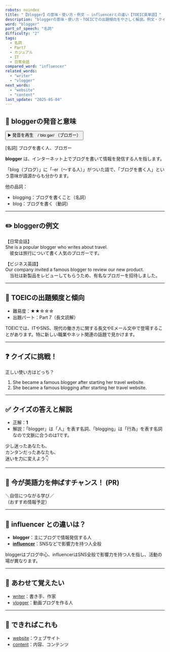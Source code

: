 ```yaml
---
robots: noindex
title: "【blogger】の意味・使い方・例文 ― influencerとの違い【TOEIC英単語】"
description: "bloggerの意味・使い方・TOEICでの出題傾向をやさしく解説。例文・クイズ付きでinfluencerとの違いもわかりやすく学べます。"
word: "blogger"
part_of_speech: "名詞"
difficulty: "2"
tags:
  - 名詞
  - Part7
  - カジュアル
  - IT
  - 日常会話
compared_word: "influencer"
related_words:
  - "writer"
  - "vlogger"
next_words:
  - "website"
  - "content"
last_update: "2025-05-04"
---
```


## 🔰 bloggerの発音と意味

<button class="play-audio" onclick="playTTS('blogger')">
  <span class="play-audio-main">
    ▶️ 発音を再生　/ˈblɑːɡər/
  </span>
  <span class="play-audio-sub">
    （ブロガー）
  </span>
</button>

[名詞] ブログを書く人、ブロガー

**blogger** は、インターネット上でブログを書いて情報を発信する人を指します。

「blog（ブログ）」に「-er（～する人）」がついた語で、「ブログを書く人」という意味が語源からも分かります。

他の品詞：  
- blogging：ブログを書くこと（名詞）
- blog：ブログを書く（動詞）

---

## ✏️ bloggerの例文

【日常会話】  
She is a popular blogger who writes about travel.  
　彼女は旅行について書く人気のブロガーです。

【ビジネス英語】  
Our company invited a famous blogger to review our new product.  
　当社は新製品をレビューしてもらうため、有名なブロガーを招待しました。

---

## 🎯 TOEICの出題頻度と傾向

- 難易度：★★☆☆☆
- 出題パート：Part 7（長文読解）

TOEICでは、ITやSNS、現代の働き方に関する長文やEメール文中で登場することがあります。特に新しい職業やネット関連の話題で見かけます。

---

## ❓ クイズに挑戦！

正しい使い方はどっち？

1. She became a famous blogger after starting her travel website.  
2. She became a famous blogging after starting her travel website.

---

## ✅ クイズの答えと解説

- 正解：**1**
- 解説：「blogger」は「人」を表す名詞、「blogging」は「行為」を表す名詞なので文脈に合うのは1です。

少し迷ったあなたも、  
カンタンだったあなたも、  
迷いを力に変えよう👇️

---

## 🚀 今が英語力を伸ばすチャンス！ (PR)

<div class="info-center">
＼自信につながる学び／<br>  
（おすすめ情報予定）
</div>

---

## 🤔  influencer との違いは？

- **blogger**：主にブログで情報発信する人
- **[influencer](/influencer)**：SNSなどで影響力を持つ人全般

bloggerはブログ中心、influencerはSNS全般で影響力を持つ人を指し、活動の場が異なります。

---

## 🧩 あわせて覚えたい

- [writer](/writer)：書き手、作家
- [vlogger](/vlogger)：動画ブログを作る人

---

## 📖 できればこれも

- [website](/website)：ウェブサイト
- [content](/content)：内容、コンテンツ

<!-- cvid: aid03_bid18 -->
